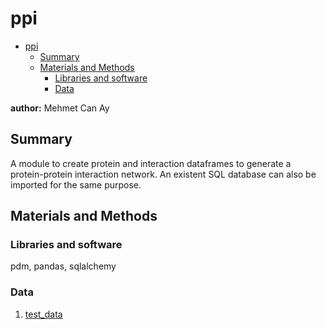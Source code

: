 # ppi

- [ppi](#ppi)
  - [Summary](#summary)
  - [Materials and Methods](#materials-and-methods)
    - [Libraries and software](#libraries-and-software)
    - [Data](#data)

**author:** Mehmet Can Ay

## Summary
A module to create protein and interaction dataframes to generate a protein-protein interaction network. An existent SQL database can also be imported for the same purpose.

## Materials and Methods

### Libraries and software
pdm, pandas, sqlalchemy

### Data
1. [test_data](./tests/data/test_ppi.tsv)
